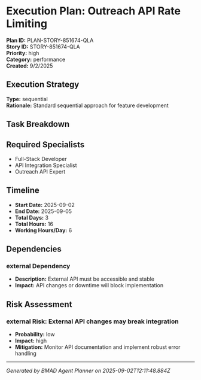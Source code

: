 # Execution Plan: Outreach API Rate Limiting

**Plan ID:** PLAN-STORY-851674-QLA    
**Story ID:** STORY-851674-QLA    
**Priority:** high    
**Category:** performance    
**Created:** 9/2/2025

## Execution Strategy

**Type:** sequential  
**Rationale:** Standard sequential approach for feature development

## Task Breakdown



## Required Specialists

- Full-Stack Developer
- API Integration Specialist
- Outreach API Expert

## Timeline

- **Start Date:** 2025-09-02
- **End Date:** 2025-09-05  
- **Total Days:** 3
- **Total Hours:** 16
- **Working Hours/Day:** 6

## Dependencies


### external Dependency
- **Description:** External API must be accessible and stable
- **Impact:** API changes or downtime will block implementation


## Risk Assessment


### external Risk: External API changes may break integration
- **Probability:** low
- **Impact:** high  
- **Mitigation:** Monitor API documentation and implement robust error handling


---

*Generated by BMAD Agent Planner on 2025-09-02T12:11:48.884Z*
